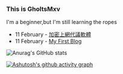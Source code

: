 ### This is GholtsMxv

I'm a beginner,but I'm still learning the ropes

<!-- feed start -->
- 11 February - [加密上網代議軟體](https://ghostmxv.github.io/Application-proxy/)
- 11 February - [My First Blog](https://ghostmxv.github.io/First-Blog/)
<!-- feed end -->

![Anurag's GitHub stats](https://github-readme-stats.vercel.app/api?username=GHOSTEEEEEER&show_icons=true&theme=tokyonight)

[![Ashutosh's github activity graph](https://github-readme-activity-graph.vercel.app/graph?username=GHOSTEEEEEER&theme=tokyo-night)](https://github.com/ashutosh00710/github-readme-activity-graph)

